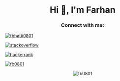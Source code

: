 <h1 align="center">Hi 👋, I'm Farhan</h1>
<h3 align="center">Connect with me:</h3>
<p align="center">

  <a href="https://linkedin.com/in/fbhatti0801" target="blank"><img 
align="center" 
src="https://img.shields.io/badge/LinkedIn-0077B5?style=for-the-badge&logo=linkedin&logoColor=white"
 alt="fbhatti0801" /></a>
  
  <a href="" target="blank"><img 
align="center" 
src="https://img.shields.io/badge/-Stackoverflow-FE7A16?style=for-the-badge&logo=stack-overflow&logoColor=white"
 alt="stackoverflow" /></a>

  <a href="https://www.hackerrank.com/fbhatti0801?hr_r=1" target="blank"><img 
align="center" 
src="https://img.shields.io/badge/-Hackerrank-2EC866?style=for-the-badge&logo=HackerRank&logoColor=white" 
alt="hackerrank"/></a>
 
   <a href="https://codepen.io/fb0801/pens/" target="blank"><img 
align="center" 
src="https://img.shields.io/badge/CodePen-white?style=for-the-badge&logo=codepen&logoColor=black" 
alt="fb0801"/></a>
  
  

  
  
</p>

</a>


<p align="center"><img align="center" src="https://github-readme-stats.vercel.app/api/top-langs?username=fb0801&show_icons=true&theme=dark&locale=en&layout=compact" alt="fb0801" /></p>
